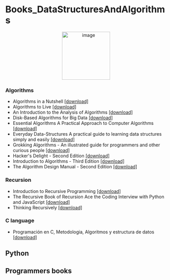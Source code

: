 # Books_DataStructuresAndAlgorithms
<p align="center">
<img width="150" alt="image" src="https://media0.giphy.com/media/eJEvETAuEly6H7jGaR/giphy.gif?cid=ecf05e47rgqpoknbf23gqzg8sk34va1kgqrui7w9u43101e5&rid=giphy.gif&ct=s">
</p>

### Algorithms
- Algorithms in a Nutshell [[download]](https://github.com/HannyCarballo/Books_DataStructuresAndAlgorithms/blob/master/Algorithms/Algorithms-in-a-Nutshell.pdf)
- Algorithms to Live [[download]](https://github.com/HannyCarballo/Books_DataStructuresAndAlgorithms/blob/master/Algorithms/Algorithms-to-Live-By-Brian-Christian.pdf)
- An Introduction to the Analysis of Algorithms [[download]](https://github.com/HannyCarballo/Books_DataStructuresAndAlgorithms/blob/master/Algorithms/An%20Introduction%20to%20the%20Analysis%20of%20Algorithms.pdf)
- Disk-Based Algorithms for Big Data [[download]](https://github.com/HannyCarballo/Books_DataStructuresAndAlgorithms/blob/master/Algorithms/Disk-Based%20Algorithms%20for%20Big%20Data.pdf)
- Essential Algorithms A Practical Approach to Computer Algorithms [[download]](https://github.com/HannyCarballo/Books_DataStructuresAndAlgorithms/blob/master/Algorithms/Essential-Algorithms-A-Practical-Approach-to-Computer-Algorithms.pdf)
- Everyday Data-Structures A practical guide to learning data structures simply and easily [[download]](https://github.com/HannyCarballo/Books_DataStructuresAndAlgorithms/blob/master/Algorithms/Everyday-Data-Structures-A-practical-guide-to-learning-data-structures-simply-and-easily.pdf)
- Grokking Algorithms - An illustrated guide for programmers and other curious people [[download]](https://github.com/HannyCarballo/Books_DataStructuresAndAlgorithms/blob/master/Algorithms/Grokking%20Algorithms%20-%20An%20illustrated%20guide%20for%20programmers%20and%20other%20curious%20people.pdf)
- Hacker's Delight - Second Edition [[download]](https://github.com/HannyCarballo/Books_DataStructuresAndAlgorithms/blob/master/Algorithms/Hacker's%20Delight%20-%20Second%20Edition.pdf)
- Introduction to Algorithms - Third Edition [[download]](https://github.com/HannyCarballo/Books_DataStructuresAndAlgorithms/blob/master/Algorithms/Introduction%20to%20Algorithms%20-%20Third%20Edition.pdf)
- The Algorithm Design Manual - Second Edition [[download]](https://github.com/HannyCarballo/Books_DataStructuresAndAlgorithms/blob/master/Algorithms/The%20Algorithm%20Design%20Manual%20-%20Second%20Edition.pdf)

### Recursion
- Introduction to Recursive Programming [[download]](https://github.com/HannyCarballo/Books_DataStructuresAndAlgorithms/blob/master/Recursion/Introduction%20to%20Recursive%20Programming.pdf)
- The Recursive Book of Recursion Ace the Coding Interview with Python and JavaScript [[download]](https://github.com/HannyCarballo/Books_DataStructuresAndAlgorithms/blob/master/Recursion/The%20Recursive%20Book%20of%20Recursion%20Ace%20the%20Coding%20Interview%20with%20Python%20and%20JavaScript.pdf)
- Thinking Recursively [[download]](https://github.com/HannyCarballo/Books_DataStructuresAndAlgorithms/blob/master/Recursion/Thinking%20Recursively.pdf)

### C language
- Programación en C, Metodologia, Algoritmos y estructura de datos [[download]](https://github.com/HannyCarballo/Books_DataStructuresAndAlgorithms/blob/master/C%20language/Programaci%C3%B3n%20en%20C%2C%20Metodologia%2C%20Algoritmos%20y%20estructura%20de%20datos.pdf)

## Python

## Programmers books
